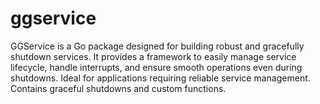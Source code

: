 # ggservice
GGService is a Go package designed for building robust and gracefully shutdown services. It provides a framework to easily manage service lifecycle, handle interrupts, and ensure smooth operations even during shutdowns. Ideal for applications requiring reliable service management. Contains graceful shutdowns and custom functions.
